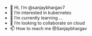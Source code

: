 - 👋 Hi, I’m @sanjaybhargav7
- 👀 I’m interested in kubernetes 
- 🌱 I’m currently learning ...
- 💞️ I’m looking to collaborate on cloud 
- 📫 How to reach me @Sanjaybhargav

<!---
sanjaybhargav7/sanjaybhargav7 is a ✨ special ✨ repository because its `README.md` (this file) appears on your GitHub profile.
You can click the Preview link to take a look at your changes.
--->
